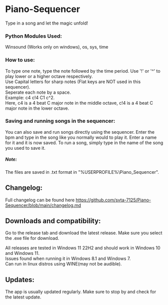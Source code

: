 # Piano-Sequencer
Type in a song and let the magic unfold!
### Python Modules Used:
Winsound (Works only on windows), os, sys, time
### How to use: 
To type one note, type the note followed by the time period. Use '!' or '^' to play lower or a higher octave respectively.  
Use Capital letters for sharp notes (Flat keys are NOT used in this sequencer).  
Seperate each note by a space.  
Example: c4 c!4 C1 c^2.  
Here, c4 is a 4 beat C major note in the middle octave, c!4 is a 4 beat C major note in the lower octave.
### Saving and running songs in the sequencer:
You can also save and run songs directly using the sequencer. Enter the bpm and type in the song like you normally would to play it. Enter a name for it and it is now saved.
To run a song, simply type in the name of the song you used to save it.
##### Note:
The files are saved in .txt format in "%USERPROFILE%\Piano_Sequencer".
## Changelog:
Full changelog can be found here https://github.com/svta-7125/Piano-Sequencer/blob/main/changelog.md
## Downloads and compatibility:
Go to the release tab and download the latest release. Make sure you select the .exe file for download. 
  
All releases are tested in Windows 11 22H2 and should work in Windows 10 and Windows 11.  
Issues found when running it in Windows 8.1 and Windows 7.  
Can run in linux distros using WINE(may not be audible).
## Updates:
The app is usually updated regularly. Make sure to stop by and check for the latest update.
